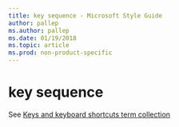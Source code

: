 ```yaml
---
title: key sequence - Microsoft Style Guide
author: pallep
ms.author: pallep
ms.date: 01/19/2018
ms.topic: article
ms.prod: non-product-specific
---
```


# key sequence

See [Keys and keyboard shortcuts term collection](/style-guide/a-z-word-list-term-collections/term-collections/keys-keyboard-shortcuts)
